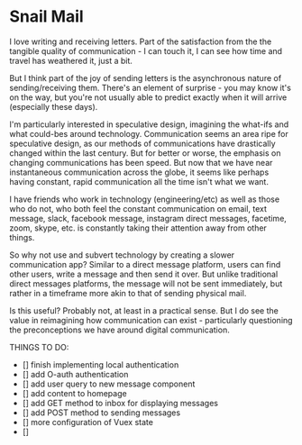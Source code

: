 # Snail Mail

I love writing and receiving letters. Part of the satisfaction from the the tangible quality of communication - I can touch it, I can see how time and travel has weathered it, just a bit. 

But I think part of the joy of sending letters is the asynchronous nature of sending/receiving them. There's an element of surprise - you may know it's on the way, but you're not usually able to predict exactly when it will arrive (especially these days). 

I'm particularly interested in speculative design, imagining the what-ifs and what could-bes around technology. Communication seems an area ripe for speculative design, as our methods of communications have drastically changed within the last century. But for better or worse, the emphasis on changing communications has been speed. But now that we have near instantaneous communication across the globe, it seems like perhaps having constant, rapid communication all the time isn't what we want. 

I have friends who work in technology (engineering/etc) as well as those who do not, who both feel the constant communication on email, text message, slack, facebook message, instagram direct messages, facetime, zoom, skype, etc. is constantly taking their attention away from other things. 

So why not use and subvert technology by creating a slower communication app? Similar to a direct message platform, users can find other users, write a message and then send it over. But unlike traditional direct messages platforms, the message will not be sent immediately, but rather in a timeframe more akin to that of sending physical mail. 

Is this useful? Probably not, at least in a practical sense. But I do see the value in reimagining how communication can exist - particularly questioning the preconceptions we have around digital communication. 


THINGS TO DO:
* [] finish implementing local authentication
* [] add O-auth authentication
* [] add user query to new message component
* [] add content to homepage
* [] add GET method to inbox for displaying messages
* [] add POST method to sending messages
* [] more configuration of Vuex state
* [] 
